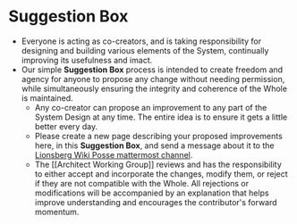 # Suggestion Box

- Everyone is acting as co-creators, and is taking responsibility for designing and building various elements of the System, continually improving its usefulness and imact.
- Our simple **Suggestion Box** process is intended to create freedom and agency for anyone to propose any change without needing permission, while simultaneously ensuring the integrity and coherence of the Whole is maintained.
	- Any co-creator can propose an improvement to any part of the System Design at any time. The entire idea is to ensure it gets a little better every day. 
	- Please create a new page describing your proposed improvements here, in this **Suggestion Box**, and send a message about it to the [Lionsberg Wiki Posse mattermost channel](https://chat.collectivesensecommons.org/agora/channels/lionsberg-wiki-posse).  
	- The [[Architect Working Group]] reviews and has the responsibility to either accept and incorporate the changes, modify them, or reject if they are not compatible with the Whole. All rejections or modifications will be accompanied by an explanation that helps improve understanding and encourages the contributor's forward momentum. 